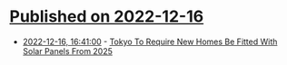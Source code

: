 # [Published on 2022-12-16](index.md)

* [2022-12-16, 16:41:00](https://slashdot.org/story/22/12/16/159249/tokyo-to-require-new-homes-be-fitted-with-solar-panels-from-2025?utm_source=rss1.0mainlinkanon&utm_medium=feed) - [Tokyo To Require New Homes Be Fitted With Solar Panels From 2025](https://slashdot.org/story/22/12/16/159249/tokyo-to-require-new-homes-be-fitted-with-solar-panels-from-2025?utm_source=rss1.0mainlinkanon&utm_medium=feed)
